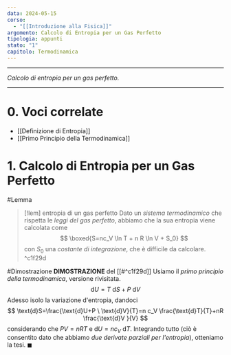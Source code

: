 ```yaml
---
data: 2024-05-15
corso:
  - "[[Introduzione alla Fisica]]"
argomento: Calcolo di Entropia per un Gas Perfetto
tipologia: appunti
stato: "1"
capitolo: Termodinamica
---
```

- - -
*Calcolo di entropia per un gas perfetto.*
- - -
# 0. Voci correlate
- [[Definizione di Entropia]]
- [[Primo Principio della Termodinamica]]
# 1. Calcolo di Entropia per un Gas Perfetto
#Lemma 
> [!lem] entropia di un gas perfetto
> Dato un *sistema termodinamico* che rispetta le *leggi del gas perfetto*, abbiamo che la sua entropia viene calcolata come
> $$
> \boxed{S=nc_V \ln T + n R \ln V + S_0}
> $$
> con $S_0$ una *costante di integrazione*, che è difficile da calcolare.
^c1f29d

#Dimostrazione 
**DIMOSTRAZIONE** del [[#^c1f29d]]
Usiamo il *primo principio della termodinamica*, versione rivisitata.
$$
\text{d}U = T \ \text{d}S+P \ \text{d}V
$$
Adesso isolo la variazione d'entropia, dandoci
$$
\text{d}S=\frac{\text{d}U+P \ \text{d}V}{T}=n c_V \frac{\text{d}T}{T}+nR \frac{\text{d}V }{V}
$$
considerando che $PV=nRT$ e $\text{d}U = nc_V \text{ d}T$. Integrando tutto (ciò è consentito dato che abbiamo *due derivate parziali per l'entropia*), otteniamo la tesi. $\blacksquare$

